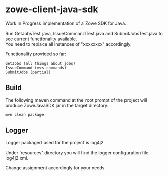 # zowe-client-java-sdk

Work In Progress implementation of a Zowe SDK for Java.

Run GetJobsTest.java, IssueCommandTest.java and SubmitJobsTest.java to see current functionality available.  
You need to replace all instances of "xxxxxxxx" accordingly.   
  
Functionality provided so far:  
  
    GetJobs (all things about jobs) 
    IssueCommand (mvs commands)
    SubmitJobs (partial)
    
## Build
  
The following maven command at the root prompt of the project will produce ZoweJavaSDK.jar in the target directory:
  
    mvn clean package  
  
## Logger  
  
Logger packaged used for the project is log4j2.  
  
Under 'resources' directory you will find the logger configuration file log4j2.xml.  
  
Change <Root level="debug"> assignment accordingly for your needs.  

